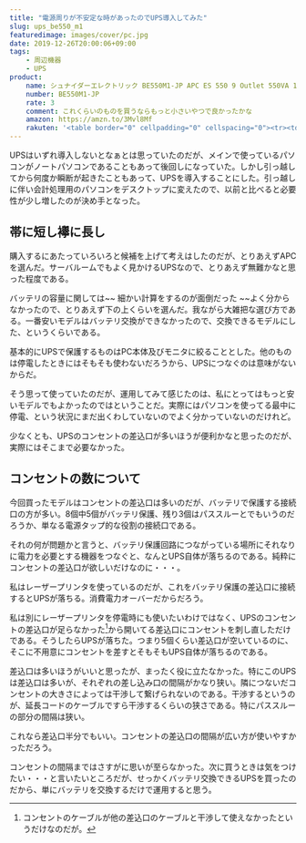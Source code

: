 ```yaml
---
title: "電源周りが不安定な時があったのでUPS導入してみた"
slug: ups_be550_m1
featuredimage: images/cover/pc.jpg
date: 2019-12-26T20:00:06+09:00
tags:
    - 周辺機器
    - UPS
product:
    name: シュナイダーエレクトリック BE550M1-JP APC ES 550 9 Outlet 550VA 1 USB 100V
    number: BE550M1-JP
    rate: 3
    comment: これくらいのものを買うならもっと小さいやつで良かったかな
    amazon: https://amzn.to/3Mvl8Mf
    rakuten: '<table border="0" cellpadding="0" cellspacing="0"><tr><td><div style="border:1px solid #95a5a6;border-radius:.75rem;background-color:#FFFFFF;width:504px;margin:0px;padding:5px;text-align:center;overflow:hidden;"><table><tr><td style="width:240px"><a href="https://hb.afl.rakuten.co.jp/hgc/19fb42b9.45bd6b54.19fb42ba.87439d5d/?pc=https%3A%2F%2Fitem.rakuten.co.jp%2Fpcexpress-mobile%2F4534387050083%2F&m=http%3A%2F%2Fm.rakuten.co.jp%2Fpcexpress-mobile%2Fi%2F10490906%2F&link_type=picttext&ut=eyJwYWdlIjoiaXRlbSIsInR5cGUiOiJwaWN0dGV4dCIsInNpemUiOiIyNDB4MjQwIiwibmFtIjoxLCJuYW1wIjoicmlnaHQiLCJjb20iOjEsImNvbXAiOiJkb3duIiwicHJpY2UiOjEsImJvciI6MSwiY29sIjoxLCJiYnRuIjoxLCJwcm9kIjowfQ%3D%3D" target="_blank" rel="nofollow noopener noreferrer" style="word-wrap:break-word;"  ><img src="https://hbb.afl.rakuten.co.jp/hgb/19fb42b9.45bd6b54.19fb42ba.87439d5d/?me_id=1207771&item_id=10490906&m=https%3A%2F%2Fthumbnail.image.rakuten.co.jp%2F%400_mall%2Fpcexpress-mobile%2Fcabinet%2Fximg510%2F4534387050083.jpg%3F_ex%3D80x80&pc=https%3A%2F%2Fthumbnail.image.rakuten.co.jp%2F%400_mall%2Fpcexpress-mobile%2Fcabinet%2Fximg510%2F4534387050083.jpg%3F_ex%3D240x240&s=240x240&t=picttext" border="0" style="margin:2px" alt="[商品価格に関しましては、リンクが作成された時点と現時点で情報が変更されている場合がございます。]" title="[商品価格に関しましては、リンクが作成された時点と現時点で情報が変更されている場合がございます。]"></a></td><td style="vertical-align:top;width:248px;"><p style="font-size:12px;line-height:1.4em;text-align:left;margin:0px;padding:2px 6px;word-wrap:break-word"><a href="https://hb.afl.rakuten.co.jp/hgc/19fb42b9.45bd6b54.19fb42ba.87439d5d/?pc=https%3A%2F%2Fitem.rakuten.co.jp%2Fpcexpress-mobile%2F4534387050083%2F&m=http%3A%2F%2Fm.rakuten.co.jp%2Fpcexpress-mobile%2Fi%2F10490906%2F&link_type=picttext&ut=eyJwYWdlIjoiaXRlbSIsInR5cGUiOiJwaWN0dGV4dCIsInNpemUiOiIyNDB4MjQwIiwibmFtIjoxLCJuYW1wIjoicmlnaHQiLCJjb20iOjEsImNvbXAiOiJkb3duIiwicHJpY2UiOjEsImJvciI6MSwiY29sIjoxLCJiYnRuIjoxLCJwcm9kIjowfQ%3D%3D" target="_blank" rel="nofollow noopener noreferrer" style="word-wrap:break-word;"  >【在庫目安:あり】【送料無料】シュナイダーエレクトリック BE550M1E-JP4W APC Ecommerce 550VA 9 Outlet 1 USB 100V Japan 4年保証</a><br><span >価格：16918円（税込、送料無料)</span> <span style="color:#BBB">(2019/12/26時点)</span></p><div style="margin:10px;"><a href="https://hb.afl.rakuten.co.jp/hgc/19fb42b9.45bd6b54.19fb42ba.87439d5d/?pc=https%3A%2F%2Fitem.rakuten.co.jp%2Fpcexpress-mobile%2F4534387050083%2F&m=http%3A%2F%2Fm.rakuten.co.jp%2Fpcexpress-mobile%2Fi%2F10490906%2F&link_type=picttext&ut=eyJwYWdlIjoiaXRlbSIsInR5cGUiOiJwaWN0dGV4dCIsInNpemUiOiIyNDB4MjQwIiwibmFtIjoxLCJuYW1wIjoicmlnaHQiLCJjb20iOjEsImNvbXAiOiJkb3duIiwicHJpY2UiOjEsImJvciI6MSwiY29sIjoxLCJiYnRuIjoxLCJwcm9kIjowfQ%3D%3D" target="_blank" rel="nofollow noopener noreferrer" style="word-wrap:break-word;"  ><img src="https://static.affiliate.rakuten.co.jp/makelink/rl.svg" style="float:left;max-height:27px;width:auto;margin-top:0"></a><a href="https://hb.afl.rakuten.co.jp/hgc/19fb42b9.45bd6b54.19fb42ba.87439d5d/?pc=https%3A%2F%2Fitem.rakuten.co.jp%2Fpcexpress-mobile%2F4534387050083%2F%3Fscid%3Daf_pc_bbtn&m=http%3A%2F%2Fm.rakuten.co.jp%2Fpcexpress-mobile%2Fi%2F10490906%2F%3Fscid%3Daf_pc_bbtn&link_type=picttext&ut=eyJwYWdlIjoiaXRlbSIsInR5cGUiOiJwaWN0dGV4dCIsInNpemUiOiIyNDB4MjQwIiwibmFtIjoxLCJuYW1wIjoicmlnaHQiLCJjb20iOjEsImNvbXAiOiJkb3duIiwicHJpY2UiOjEsImJvciI6MSwiY29sIjoxLCJiYnRuIjoxLCJwcm9kIjowfQ==" target="_blank" rel="nofollow noopener noreferrer" style="word-wrap:break-word;"  ><div style="float:right;width:41%;height:27px;background-color:#bf0000;color:#fff !important;font-size:12px;font-weight:500;line-height:27px;margin-left:1px;padding: 0 12px;border-radius:16px;cursor:pointer;text-align:center;">楽天で購入</div></a></div></td><tr></table></div><br><p style="color:#000000;font-size:12px;line-height:1.4em;margin:5px;word-wrap:break-word"></p></td></tr></table>'
---
```


UPSはいずれ導入しないとなぁとは思っていたのだが、メインで使っているパソコンがノートパソコンであることもあって後回しになっていた。しかし引っ越してから何度か瞬断が起きたこともあって、UPSを導入することにした。引っ越しに伴い会計処理用のパソコンをデスクトップに変えたので、以前と比べると必要性が少し増したのが決め手となった。

<!--more-->

## 帯に短し襷に長し

購入するにあたっていろいろと候補を上げて考えはしたのだが、とりあえずAPCを選んだ。サーバルームでもよく見かけるUPSなので、とりあえず無難かなと思った程度である。

バッテリの容量に関しては~~ 細かい計算をするのが面倒だった ~~よく分からなかったので、とりあえず下の上くらいを選んだ。我ながら大雑把な選び方である。一番安いモデルはバッテリ交換ができなかったので、交換できるモデルにした、というくらいである。

基本的にUPSで保護するものはPC本体及びモニタに絞ることとした。他のものは停電したときにはそもそも使わないだろうから、UPSにつなぐのは意味がないからだ。

そう思って使っていたのだが、運用してみて感じたのは、私にとってはもっと安いモデルでもよかったのではということだ。実際にはパソコンを使ってる最中に停電、という状況にまだ出くわしていないのでよく分かっていないのだけれど。

少なくとも、UPSのコンセントの差込口が多いほうが便利かなと思ったのだが、実際にはそこまで必要なかった。

## コンセントの数について

今回買ったモデルはコンセントの差込口は多いのだが、バッテリで保護する接続口の方が多い。8個中5個がバッテリ保護、残り3個はパススルーとでもいうのだろうか、単なる電源タップ的な役割の接続口である。

それの何が問題かと言うと、バッテリ保護回路につながっている場所にそれなりに電力を必要とする機器をつなぐと、なんとUPS自体が落ちるのである。純粋にコンセントの差込口が欲しいだけなのに・・・。

私はレーザープリンタを使っているのだが、これをバッテリ保護の差込口に接続するとUPSが落ちる。消費電力オーバーだからだろう。

私は別にレーザープリンタを停電時にも使いたいわけではなく、UPSのコンセントの差込口が足らなかった[^1]から開いてる差込口にコンセントを刺し直しただけである。そうしたらUPSが落ちた。つまり5個くらい差込口が空いているのに、そこに不用意にコンセントを差すとそもそもUPS自体が落ちるのである。

差込口は多いほうがいいと思ったが、まったく役に立たなかった。特にこのUPSは差込口は多いが、それぞれの差し込み口の間隔がかなり狭い。隣につないだコンセントの大きさによっては干渉して繋げられないのである。干渉するというのが、延長コードのケーブルですら干渉するくらいの狭さである。特にパススルーの部分の間隔は狭い。

これなら差込口半分でもいい。コンセントの差込口の間隔が広い方が使いやすかっただろう。

コンセントの間隔まではさすがに思いが至らなかった。次に買うときは気をつけたい・・・と言いたいところだが、せっかくバッテリ交換できるUPSを買ったのだから、単にバッテリを交換するだけで運用すると思う。

[^1]: コンセントのケーブルが他の差込口のケーブルと干渉して使えなかったというだけなのだが。